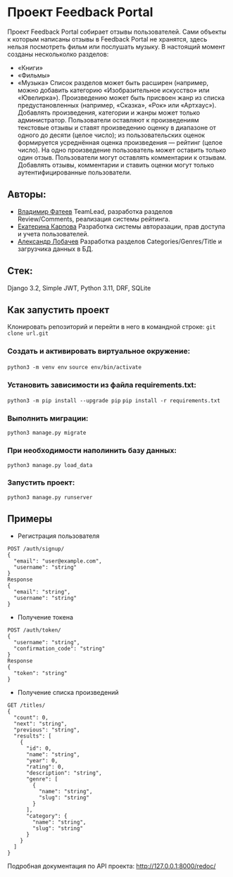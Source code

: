 # Проект Feedback Portal

Проект Feedback Portal собирает отзывы пользователей. 
Сами объекты к которым написаны отзывы в Feedback Portal не хранятся, здесь нельзя посмотреть фильм или послушать музыку.
В настоящий момент созданы нескольколко разделов:
- «Книги»
- «Фильмы»
- «Музыка»
Список разделов может быть расширен (например, можно добавить категорию «Изобразительное искусство» или «Ювелирка»). 
Произведению может быть присвоен жанр из списка предустановленных (например, «Сказка», «Рок» или «Артхаус»). 
Добавлять произведения, категории и жанры может только администратор.
Пользователи оставляют к произведениям текстовые отзывы и ставят произведению оценку в диапазоне от одного до десяти 
(целое число); из пользовательских оценок формируется усреднённая оценка произведения — рейтинг (целое число). 
На одно произведение пользователь может оставить только один отзыв.
Пользователи могут оставлять комментарии к отзывам.
Добавлять отзывы, комментарии и ставить оценки могут только аутентифицированные пользователи.

## Авторы:

- [Владимир Фатеев](https://github.com/Spirual/) TeamLead, разработка разделов Review/Comments, реализация системы рейтинга.
- [Екатерина Карпова](https://github.com/karpovakatya/) Разработка системы авторазации, прав доступа и учета пользователей.
- [Александр Лобачев](https://github.com/AlexandrLobachev/) Разработка разделов Categories/Genres/Title и загрузчика данных в БД.

## Стек:
Django 3.2, Simple JWT, Python 3.11, DRF, SQLite

## Как запустить проект
Клонировать репозиторий и перейти в него в командной строке:
`git clone url.git`

### Cоздать и активировать виртуальное окружение:
`python3 -m venv env`
`source env/bin/activate`

### Установить зависимости из файла requirements.txt:
`python3 -m pip install --upgrade pip`
`pip install -r requirements.txt`

### Выполнить миграции:
`python3 manage.py migrate`

### При необходимости наполинить базу данных:
`python3 manage.py load_data`

### Запустить проект:
`python3 manage.py runserver`

## Примеры
* Регистрация пользователя
```
POST /auth/signup/
{
  "email": "user@example.com",
  "username": "string"
}
Response
{
  "email": "string",
  "username": "string"
}
```
* Получение токена
```
POST /auth/token/
{
  "username": "string",
  "confirmation_code": "string"
}
Response
{
  "token": "string"
}
```
* Получение списка произведений
```
GET /titles/
{
  "count": 0,
  "next": "string",
  "previous": "string",
  "results": [
    {
      "id": 0,
      "name": "string",
      "year": 0,
      "rating": 0,
      "description": "string",
      "genre": [
        {
          "name": "string",
          "slug": "string"
        }
      ],
      "category": {
        "name": "string",
        "slug": "string"
      }
    }
  ]
}
```
Подробная документация по API проекта: 
http://127.0.0.1:8000/redoc/
